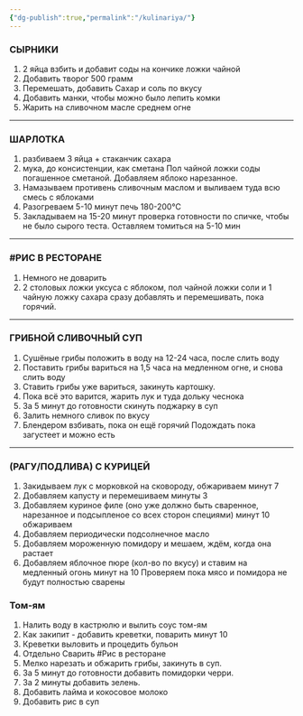 ```yaml
---
{"dg-publish":true,"permalink":"/kulinariya/"}
---
```


### СЫРНИКИ
1) 2 яйца взбить и добавит соды на кончике ложки чайной
2) Добавить творог 500 грамм 
3) Перемешать, добавить Сахар и соль по вкусу
4) Добавить манки, чтобы можно было лепить комки 
5) Жарить на сливочном масле среднем огне
****
### ШАРЛОТКА
1) разбиваем 3 яйца + стаканчик сахара 
2) мука, до консистенции, как сметана Пол чайной ложки соды погашенное сметаной. Добавляем яблоко нарезанное. 
3) Намазываем противень сливочным маслом и выливаем туда всю смесь с яблоками 
4) Разогреваем 5-10 минут печь 180-200°C
5) Закладываем на 15-20 минут проверка готовности по спичке, чтобы не было сырого теста. Оставляем томиться на 5-10 мин
****
### #РИС В РЕСТОРАНЕ 
1) Немного не доварить 
2) 2 столовых ложки уксуса с яблоком, пол чайной ложки соли и 1 чайную ложку сахара сразу добавлять и перемешивать, пока горячий.
****
### ГРИБНОЙ СЛИВОЧНЫЙ СУП 
1) Сушёные грибы положить в воду на 12-24 часа, после слить воду 
2) Поставить грибы вариться на 1,5 часа на медленном огне, и снова слить воду 
3) Ставить грибы уже вариться, закинуть картошку.
4) Пока всё это варится, жарить лук и туда дольку чеснока 
5) За 5 минут до готовности скинуть поджарку в суп 
6) Залить немного сливок по вкусу 
7) Блендером взбивать, пока он ещё горячий Подождать пока загустеет и можно есть
****
### (РАГУ/ПОДЛИВА) С КУРИЦЕЙ 
1) Закидываем лук с морковкой на сковороду, обжариваем минут 7
2) Добавляем капусту и перемешиваем минуты 3 
3) Добавляем куриное филе (оно уже должно быть сваренное, нарезанное и подсыпленое со всех сторон специями) минут 10 обжариваем 
4) Добавляем периодически подсолнечное масло
5) Добавляем мороженную помидору и мешаем, ждём, когда она растает
6) Добавляем яблочное пюре (кол-во по вкусу) и ставим на медленный огонь минут на 10 Проверяем пока мясо и помидора не будут полностью сварены
### Том-ям 
1) Налить воду в кастрюлю и вылить соус том-ям 
2) Как закипит - добавить креветки, поварить минут 10 
3) Креветки выловить и процедить бульон 
4) Отдельно Сварить #Рис в ресторане 
5) Мелко нарезать и обжарить грибы, закинуть в суп. 
6) За 5 минут до готовности добавить помидорки черри. 
7) За 2 минуты добавить зелень. 
8) Добавить лайма и кокосовое молоко 
9) Добавить рис в суп